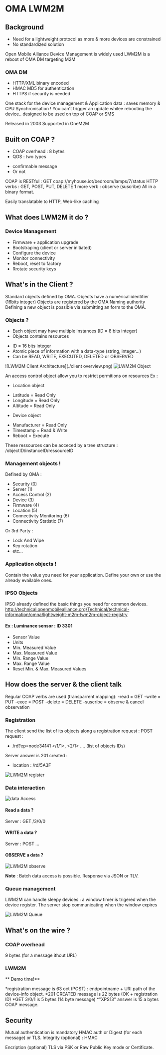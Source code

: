 # OMA LWM2M

## Background

 - Need for a lightweight protocol as more & more devices are constrained
 - No  standardized solution

Open Mobile Alliance Device Management is widely used 
LWM2M is a reboot of OMA DM targeting M2M

### OMA DM
 - HTTP/XML binary encoded
 - HMAC MD5 for authentication
 - HTTPS if security is needed

One stack for the device management & Application data : saves memory & CPU
Synchronisation ! You can't trigger an update whilee rebooting the device..
designed to be used on top of COAP or SMS

Released in 2003
Supported in OneM2M

## Built on COAP ?

 - COAP overhead : 8 bytes
 - QOS : two types
  + confirmable message
  + Or not

COAP is RESTful : GET coap://myhouse.iot/bedroom/lamps/7/status
HTTP verbs : GET, POST, PUT, DELETE
1 more verb : observe (suscribe)
All in a binary format.

Easily translatable to HTTP, Web-like caching

## What does LWM2M it do ?

### Device Management

 - Firmware + application upgrade
 - Bootstraping (client or server initiated)
 - Configure the device
 - Monitor connectivity
 - Reboot, reset to factory
 - Rrotate security keys

## What's in the Client ?

Standard objects defined by OMA. Objects have a numérical identifier (16bits integer)
Objects are registered by the OMA Naming authority
Defining a new object is possible via submitting an form to the OMA.

### Objects ?

 - Each object may have multiple instances (ID = 8 bits integer)
 - Objects contains resources 
  * ID = 16 bits integer
  * Atomic piece of information with a data-type (string, integer...)
  * Can be READ, WRITE, EXECUTED, DELETED or OBSERVED

  ![LWM2M Client Architecture](./client overview.png)
  ![LWM2M Object](./object.png)

 An access control object allow you to restrict permitions on resources
 Ex :
 * Location object 
  - Latitude = Read Only
  - Longitude = Read Only
  - Altitude = Read Only
 * Device object
  - Manufacturer = Read Only
  - Timestamp = Read & Write
  - Reboot = Execute

These ressources can be acceced by a tree structure : /objectID/instanceID/ressourceID


### Management objects !

Defined by OMA : 
 - Security (0)
 - Server (1)
 - Access Control (2)
 - Device (3)
 - Firmware (4)
 - Location (5)
 - Connectivity Monitoring (6)
 - Connectivity Statistic (7)
 
 Or 3rd Party :
 - Lock And Wipe
 - Key rotation
 - etc...

### Application objects !

Contain the value you need for your application.
Define your own or use the already evailable ones.

### IPSO Objects
IPSO already defined the basic things you need for common devices.
http://technical.openmobilealliance.org/Technical/technical-information/omna/lightweight-m2m-lwm2m-object-registry

#### Ex : Luminance sensor : ID 3301
 - Sensor Value
 - Units
 - Min. Measured Value
 - Max. Measured Value
 - Min. Range Value
 - Max. Range Value
 - Reset Min. & Max. Measured Values


## How does the server & the client talk

Regular COAP verbs are used (transparrent mapping): 
 -read = GET
 -write = PUT
 -exec = POST
 -delete = DELETE
 -suscribe = observe & cancel observation

### Registration 

The client send the list of its objects along a registration request :
POST request :
 - /rd?ep=node34141 </1/1>, <2/1> .... (list of objects IDs)

Server answer is 201 created : 
 - location : /rd/5A3F

![LWM2M register](./registration.png)

 ### Data interaction
 
 ![data Access](./dataAccess.png)

 #### Read a data ?
 Server : GET /3/0/0

 #### WRITE  a data ?
 Server : POST ...
 #### 

 #### OBSERVE a data ?
 ![LWM2M observe](./observe.png)

 **Note** : Batch data access is possible. Response via JSON or TLV.

### Queue management

LWM2M can handle sleepy devices : a window timer is trigered when the device register. The server stop communicating when the window expires

![LWM2M Queue](./queuemode.png)

## What's on the wire ?

### COAP overhead 

9 bytes (for a message ithout URL)

### LWM2M 

** Demo time!**

*registration message is 63 oct (POST) : endpointname + URI path of the device-info object.
*201 CREATED message is 22 bytes (OK + registration ID)
*GET 3/0/1 is 5 bytes (14 byte message)
*"XPS13" answer is 15 a bytes COAP message.


## Security

Mutual authentication is mandatory
HMAC auth or Digest (for each message) or TLS.
Integrity (optional) : HMAC

Encription (optional) TLS via PSK or Raw Public Key mode or Certificate.